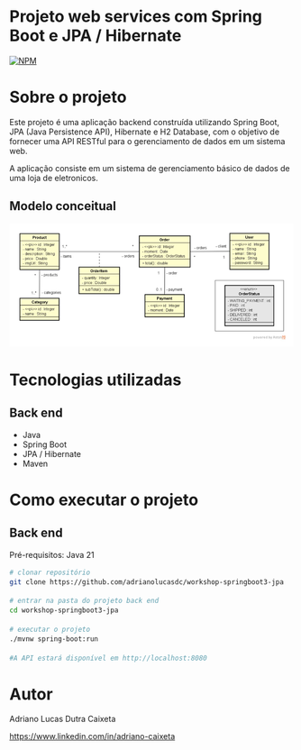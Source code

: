 # Projeto web services com Spring Boot e JPA / Hibernate
[![NPM](https://img.shields.io/npm/l/react)](https://github.com/adrianolucasdc/workshop-springboot3-jpa/blob/main/LICENSE) 

# Sobre o projeto

Este projeto é uma aplicação backend construída utilizando Spring Boot, JPA (Java Persistence API), Hibernate e H2 Database, com o objetivo de fornecer uma API RESTful para o gerenciamento de dados em um sistema web.

A aplicação consiste em um sistema de gerenciamento básico de dados de uma loja de eletronicos.

## Modelo conceitual
![Modelo Conceitual](https://github.com/adrianolucasdc/workshop-springboot3-jpa/blob/main/UML.png)

# Tecnologias utilizadas
## Back end
- Java
- Spring Boot
- JPA / Hibernate
- Maven

# Como executar o projeto

## Back end
Pré-requisitos: Java 21

```bash
# clonar repositório
git clone https://github.com/adrianolucasdc/workshop-springboot3-jpa

# entrar na pasta do projeto back end
cd workshop-springboot3-jpa

# executar o projeto
./mvnw spring-boot:run

#A API estará disponível em http://localhost:8080
```

# Autor

Adriano Lucas Dutra Caixeta

https://www.linkedin.com/in/adriano-caixeta
